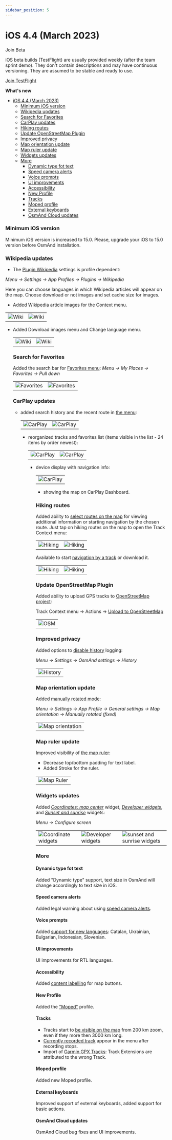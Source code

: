 ```yaml
---
sidebar_position: 5
---
```


# iOS 4.4 (March 2023)

 Join Beta

iOS beta builds (TestFlight) are usually provided weekly (after the team sprint demo). They don't contain descriptions and may have continuous versioning. They are assumed to be stable and ready to use.  

<div>
  <a class="button button--active" href="https://testflight.apple.com/join/7poGNCKy">Join TestFlight</a>
</div>


**What's new**

- [iOS 4.4 (March 2023)](#ios-44-march-2023)
    - [Minimum iOS version](#minimum-ios-version)
    - [Wikipedia updates](#wikipedia-updates)
    - [Search for Favorites](#search-for-favorites)
    - [CarPlay updates](#carplay-updates)
    - [Hiking routes](#hiking-routes)
    - [Update OpenStreetMap Plugin](#update-openstreetmap-plugin)
    - [Improved privacy](#improved-privacy)
    - [Map orientation update](#map-orientation-update)
    - [Map ruler update](#map-ruler-update)
    - [Widgets updates](#widgets-updates)
    - [More](#more)
      - [Dynamic type fot text](#dynamic-type-fot-text)
      - [Speed camera alerts](#speed-camera-alerts)
      - [Voice prompts](#voice-prompts)
      - [UI improvements](#ui-improvements)
      - [Accessibility](#accessibility)
      - [New Profile](#new-profile)
      - [Tracks](#tracks)
      - [Moped profile](#moped-profile)
      - [External keyboards](#external-keyboards)
      - [OsmAnd Cloud updates](#osmand-cloud-updates)


### Minimum iOS version

Minimum iOS version is increased to 15.0. Please, upgrade your iOS to 15.0 version before OsmAnd installation.

### Wikipedia updates

 - The [Plugin Wikipedia](../user/plugins/wikipedia.md) settings is profile dependent:

  _Menu → Settings → App Profiles → Plugins → Wikipedia_

  Here you can choose languages in which Wikipedia articles will appear on the map. Choose download or not images and set cache size for images.

- Added Wikipedia article images for the Context menu.
  
 <table class="blogimage">
   <tr>
    <td><img src={require('@site/blog/2023-04-05-ios-4-4/wiki_ios.png').default} alt="Wiki"/></td>
    <td><img src={require('@site/blog/2023-04-05-ios-4-4/wiki_ios_1.png').default} alt="Wiki"/></td>
    </tr>
 </table> 
 
- Added Download images menu and Change language menu.

  <table class="blogimage">
   <tr>
    <td><img src={require('@site/blog/2023-04-05-ios-4-4/wiki_ios_2.png').default} alt="Wiki"/></td>
    <td><img src={require('@site/blog/2023-04-05-ios-4-4/wiki_ios_3.png').default} alt="Wiki"/></td>
    </tr>
 </table> 

### Search for Favorites

Added the search bar for [Favorites menu](../user/personal/favorites.md): _Menu → My Places → Favorites → Pull down_

  <table class="blogimage">
   <tr>
    <td><img src={require('@site/blog/2023-04-05-ios-4-4/favorites_search.png').default} alt="Favorites"/></td>
    <td><img src={require('@site/blog/2023-04-05-ios-4-4/favorites_search_1.png').default} alt="Favorites"/></td>
    </tr>
 </table> 


### CarPlay updates

- added search history and the recent route in [the menu](../user/navigation/car-play.md):

  <table class="blogimage">
   <tr>
    <td><img src={require('@site/blog/2023-04-05-ios-4-4/car_play.png').default} alt="CarPlay"/></td>
    <td><img src={require('@site/blog/2023-04-05-ios-4-4/car_play_1.png').default} alt="CarPlay"/></td>
    </tr>
 </table> 

- reorganized tracks and favorites list (items visible in the list - 24 items by order newest):

  <table class="blogimage">
   <tr>
    <td><img src={require('@site/blog/2023-04-05-ios-4-4/car_play_2.png').default} alt="CarPlay"/></td>
    <td><img src={require('@site/blog/2023-04-05-ios-4-4/car_play_3.png').default} alt="CarPlay"/></td>
    </tr>
 </table> 

- device display with navigation info:

  <table class="blogimage">
   <tr>
    <td><img src={require('@site/blog/2023-04-05-ios-4-4/car_play_4.png').default} alt="CarPlay"/></td>
    </tr>
 </table> 


- showing the map on CarPlay Dashboard.


### Hiking routes

Added ability to [select routes on the map](../user/map/vector-maps.md#routes) for viewing additional information or starting navigation by the chosen route. Just tap on hiking routes on the map to open the Track Context menu:

  <table class="blogimage">
   <tr>
    <td><img src={require('@site/blog/2023-04-05-ios-4-4/hiking.png').default} alt="Hiking"/></td>
    <td><img src={require('@site/blog/2023-04-05-ios-4-4/hiking_1.png').default} alt="Hiking"/></td>
    </tr>
  </table> 

Available to start [navigation by a track](../user/navigation/setup/gpx-navigation.md) or download it.

  <table class="blogimage">
   <tr>
    <td><img src={require('@site/blog/2023-04-05-ios-4-4/hiking_2.png').default} alt="Hiking"/></td>
    <td><img src={require('@site/blog/2023-04-05-ios-4-4/hiking_3.png').default} alt="Hiking"/></td>
    </tr>
  </table> 


### Update OpenStreetMap Plugin

Added ability to upload GPS tracks to [OpenStreetMap project](https://www.openstreetmap.org/traces):

Track Context menu → Actions → [Upload to OpenStreetMap](../user/map/track-context-menu.md#options)

  <table class="blogimage">
   <tr>
    <td><img src={require('@site/blog/2023-04-05-ios-4-4/openstreetmap.png').default} alt="OSM"/></td>
    </tr>
  </table> 

### Improved privacy

Added options to [disable history](../user/personal/global-settings.md#history) logging:

_Menu → Settings → OsmAnd settings → History_


  <table class="blogimage">
   <tr>
    <td><img src={require('@site/blog/2023-04-05-ios-4-4/history.png').default} alt="History"/></td>
    </tr>
  </table> 


### Map orientation update

Added [manually rotated mode](../user/map/interact-with-map.md#map-orientation-modes):

_Menu → Settings → App Profile → General settings → Map orientation → Manually rotated (fixed)_

  <table class="blogimage">
   <tr>
    <td><img src={require('@site/blog/2023-04-05-ios-4-4/map_orient.png').default} alt="Map orientation"/></td>
    </tr>
  </table> 


### Map ruler update

Improved visibility of [the map ruler](../user/widgets/radius-ruler.md#ruler):

 - Decrease top/bottom padding for text label.
 - Added Stroke for the ruler.

  <table class="blogimage">
   <tr>
    <td><img src={require('@site/blog/2023-04-05-ios-4-4/map_ruler.png').default} alt="Map Ruler"/></td>
    </tr>
  </table> 


### Widgets updates

Added [_Coordinates: map center_](../user/widgets/info-widgets.md#coordinates-widget) widget, [_Developer widgets_](../user/widgets/info-widgets.md#-developer-widgets), and [_Sunset and sunrise_](../user/widgets/info-widgets.md#sunset-and-sunrise-widgets) widgets:

_Menu → Configure screen_


  <table class="blogimage">
   <tr>
    <td><img src={require('@site/blog/2023-04-05-ios-4-4/widget_cc.png').default} alt="Coordinate widgets"/></td>
    <td><img src={require('@site/blog/2023-04-05-ios-4-4/widget_d.png').default} alt="Developer widgets"/></td>
    <td><img src={require('@site/blog/2023-04-05-ios-4-4/widget_ss.png').default} alt="sunset and sunrise widgets"/></td>
    </tr>
  </table> 


### More

#### Dynamic type fot text

Added "Dynamic type" support, text size in OsmAnd will change accordingly to text size in iOS.

#### Speed camera alerts

Added legal warning about using [speed camera alerts](../user/navigation/guidance/voice-navigation.md#speed-cameras).

#### Voice prompts

Added [support for new languages](../user/navigation/guidance/voice-navigation.md): Catalan, Ukrainian, Bulgarian, Indonesian, Slovenian.

#### UI improvements

UI improvements for RTL languages.

#### Accessibility

Added [content labelling](https://developer.apple.com/library/archive/documentation/Accessibility/Conceptual/AccessibilityMacOSX/OSXAXTestingApps.html) for map buttons.

#### New Profile

Added the ["Moped"](../user/navigation/routing/moped-routing.md) profile.

#### Tracks

- Tracks start to [be visible on the map](https://github.com/osmandapp/OsmAnd-Issues/issues/1167) from 200 km zoom, even if they more then 3000 km long.
- [Currently recorded track](https://github.com/osmandapp/OsmAnd-Issues/issues/1601) appear in the menu after recording stops.
- Import of [Garmin GPX Tracks](https://github.com/osmandapp/OsmAnd-iOS/issues/2640): Track Extensions are attributed to the wrong Track.

#### Moped profile

Added new Moped profile.

#### External keyboards

Improved support of external keyboards, added support for basic actions.
#### OsmAnd Cloud updates

OsmAnd Cloud bug fixes and UI improvements.


